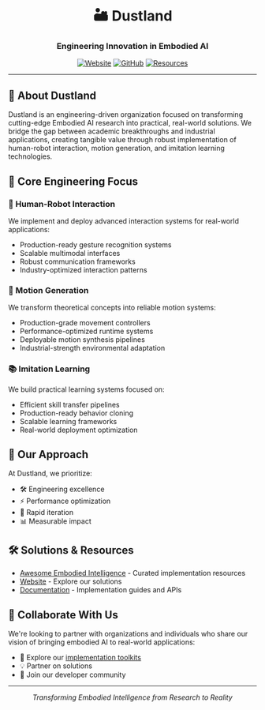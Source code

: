 <div align="center">
  
# 🏜️ Dustland

### Engineering Innovation in Embodied AI

[![Website](https://img.shields.io/badge/Website-dustland.ai-E6B17E?style=for-the-badge)](https://dustland.ai)
[![GitHub](https://img.shields.io/badge/GitHub-Dustland-2C3E50?style=for-the-badge&logo=github)](https://github.com/dustland)
[![Resources](https://img.shields.io/badge/Resources-Awesome%20Embodied%20Intelligence-D35400?style=for-the-badge)](https://github.com/dustland/awesome-embodied-intelligence)

---

</div>

## 🤖 About Dustland

Dustland is an engineering-driven organization focused on transforming cutting-edge Embodied AI research into practical, real-world solutions. We bridge the gap between academic breakthroughs and industrial applications, creating tangible value through robust implementation of human-robot interaction, motion generation, and imitation learning technologies.

## 🌟 Core Engineering Focus

### 👥 Human-Robot Interaction
We implement and deploy advanced interaction systems for real-world applications:
- Production-ready gesture recognition systems
- Scalable multimodal interfaces
- Robust communication frameworks
- Industry-optimized interaction patterns

### 🔄 Motion Generation
We transform theoretical concepts into reliable motion systems:
- Production-grade movement controllers
- Performance-optimized runtime systems
- Deployable motion synthesis pipelines
- Industrial-strength environmental adaptation

### 📚 Imitation Learning
We build practical learning systems focused on:
- Efficient skill transfer pipelines
- Production-ready behavior cloning
- Scalable learning frameworks
- Real-world deployment optimization

## 🎯 Our Approach

At Dustland, we prioritize:
- 🛠️ Engineering excellence
- ⚡ Performance optimization
- 🔄 Rapid iteration
- 📊 Measurable impact

## 🛠️ Solutions & Resources

- [Awesome Embodied Intelligence](https://github.com/dustland/awesome-embodied-intelligence) - Curated implementation resources
- [Website](https://dustland.ai) - Explore our solutions
- [Documentation](https://docs.dustland.ai) - Implementation guides and APIs

## 🤝 Collaborate With Us

We're looking to partner with organizations and individuals who share our vision of bringing embodied AI to real-world applications:

- 🔧 Explore our [implementation toolkits](https://github.com/dustland)
- 💡 Partner on solutions
- 🤖 Join our developer community

<div align="center">

---

<i>Transforming Embodied Intelligence from Research to Reality</i>

</div>
